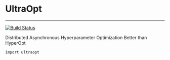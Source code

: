 # UltraOpt

----


[![Build Status](https://travis-ci.org/auto-flow/ultraopt.svg?branch=master)](https://travis-ci.org/auto-flow/ultraopt) 
 



Distributed Asynchronous Hyperparameter Optimization Better than HyperOpt

```
import ultraopt
```
